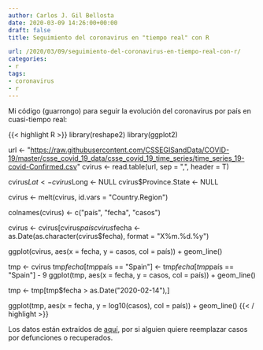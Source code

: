 ```yaml
---
author: Carlos J. Gil Bellosta
date: 2020-03-09 14:26:00+00:00
draft: false
title: Seguimiento del coronavirus en "tiempo real" con R

url: /2020/03/09/seguimiento-del-coronavirus-en-tiempo-real-con-r/
categories:
- r
tags:
- coronavirus
- r
---
```


Mi código (guarrongo) para seguir la evolución del coronavirus por país en cuasi-tiempo real:

{{< highlight R >}}
library(reshape2)
library(ggplot2)

url <- "https://raw.githubusercontent.com/CSSEGISandData/COVID-19/master/csse_covid_19_data/csse_covid_19_time_series/time_series_19-covid-Confirmed.csv"
cvirus <- read.table(url, sep = ",", header = T)

cvirus$Lat <- cvirus$Long <- NULL
cvirus$Province.State <- NULL

cvirus <- melt(cvirus, id.vars = "Country.Region")

colnames(cvirus) <- c("país", "fecha", "casos")

cvirus <- cvirus[cvirus$país %in% c("Italy", "Spain"),]
cvirus$fecha <- as.Date(as.character(cvirus$fecha), format = "X%m.%d.%y")

ggplot(cvirus, aes(x = fecha, y = casos, col = país)) + geom_line()

tmp <- cvirus
tmp$fecha[tmp$país == "Spain"] <- tmp$fecha[tmp$país == "Spain"] - 9
ggplot(tmp, aes(x = fecha, y = casos, col = país)) + geom_line()

tmp <- tmp[tmp$fecha > as.Date("2020-02-14"),]

ggplot(tmp, aes(x = fecha, y = log10(casos), col = país)) + geom_line()
{{< / highlight >}}

Los datos están extraídos de [aquí](https://github.com/CSSEGISandData/COVID-19), por si alguien quiere reemplazar casos por defunciones o recuperados.



